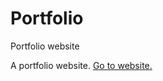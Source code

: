 # Portfolio
Portfolio website

A portfolio website. 
[Go to website.](https://sttteephen.github.io/Portfolio/)
